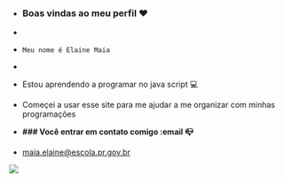 - ### Boas vindas ao meu perfil ❤️
- 
- ```Meu nome é Elaine Maia``` 
- 
- Estou aprendendo a programar no java script 💻 
- Começei a usar esse site para me ajudar a me organizar com minhas programações

- **### Você entrar em contato comigo :email 📪**

-  maia.elaine@escola.pr.gov.br

![](https://tenor.com/pt-BR/view/bubu-dancing-dance-happy-dance-bubu-cat-gif-9406698208260770694)
